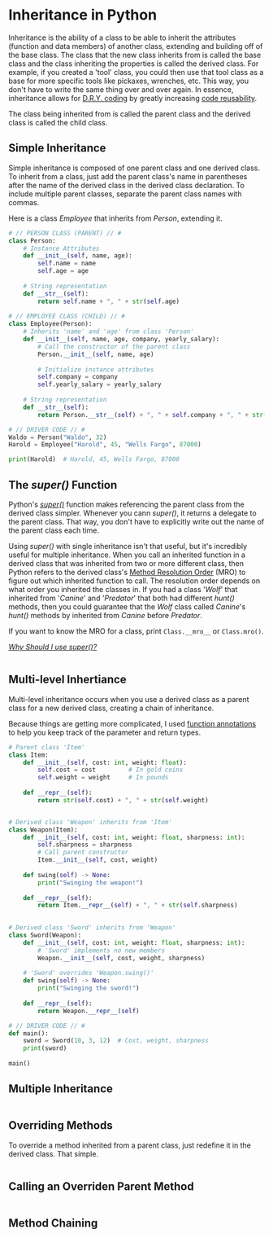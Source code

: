 # Inheritance in Python
Inheritance is the ability of a class to be able to inherit the attributes (function and data members) of another class, extending and building off of the 
base class. The class that the new class inherits from is called the base class and the class inheriting the properties is called the derived class. For example, 
if you created a 'tool' class, you could then use that tool class as a base for more specific tools like pickaxes, wrenches, etc. This way, you don't have to write 
the same thing over and over again. In essence, inheritance allows for [D.R.Y. coding](https://dzone.com/articles/is-your-code-dry-or-wet) by greatly increasing 
[code reusability](https://www.c-sharpcorner.com/UploadFile/201fc1/what-is-code-reuse-and-why-we-use-it/).

The class being inherited from is called the parent class and the derived class is called the child class.

## Simple Inheritance
Simple inheritance is composed of one parent class and one derived class. To inherit from a class, just add the parent class's name in parentheses after the 
name of the derived class in the derived class declaration. To include multiple parent classes, separate the parent class names with commas.

Here is a class _Employee_ that inherits from _Person_, extending it.
```Python
# // PERSON CLASS (PARENT) // #
class Person:
    # Instance Attributes
    def __init__(self, name, age):
        self.name = name
        self.age = age
        
    # String representation
    def __str__(self):
        return self.name + ", " + str(self.age)
        
# // EMPLOYEE CLASS (CHILD) // #
class Employee(Person):
    # Inherits 'name' and 'age' from class 'Person'
    def __init__(self, name, age, company, yearly_salary):
        # Call the constructor of the parent class
        Person.__init__(self, name, age)
    
        # Initialize instance attributes
        self.company = company
        self.yearly_salary = yearly_salary
        
    # String representation
    def __str__(self):
        return Person.__str__(self) + ", " + self.company + ", " + str(self.yearly_salary)

# // DRIVER CODE // #
Waldo = Person("Waldo", 32)
Harold = Employee("Harold", 45, "Wells Fargo", 87000)

print(Harold)  # Harold, 45, Wells Fargo, 87000
``` 

## The _super()_ Function
Python's [_super()_](https://rhettinger.wordpress.com/2011/05/26/super-considered-super/) function makes referencing the parent class from the derived class simpler.
Whenever you cann _super()_, it returns a delegate to the parent class. That way, you don't have to explicitly write out the name of the parent class each time.

Using _super()_ with single inheritance isn't that useful, but it's incredibly useful for multiple inheritance. When you call an inherited function in a derived class
that was inherited from two or more different class, then Python refers to the derived class's [Method Resolution Order](https://www.geeksforgeeks.org/method-resolution-order-in-python-inheritance/) (MRO) to figure out which inherited function to call. The resolution order depends on what order you inherited the classes in. If you had a class '_Wolf_'
that inherited from '_Canine_' and '_Predator_' that both had different _hunt()_ methods, then you could guarantee that the _Wolf_ class called _Canine_'s _hunt()_ methods
by inherited from _Canine_ before _Predator_.

If you want to know the MRO for a class, print `Class.__mro__` or `Class.mro()`.


[_Why Should I use super()?_](https://stackoverflow.com/questions/222877/what-does-super-do-in-python-difference-between-super-init-and-expl)
```Python

```

## Multi-level Inhertiance
Multi-level inheritance occurs when you use a derived class as a parent class for a new derived class, creating a chain of inheritance.

Because things are getting more complicated, I used [function annotations](https://www.python.org/dev/peps/pep-3107/) to help you keep track of the parameter and return types.
```Python
# Parent class 'Item'
class Item:
    def __init__(self, cost: int, weight: float):
        self.cost = cost         # In gold coins
        self.weight = weight     # In pounds
        
    def __repr__(self):
        return str(self.cost) + ", " + str(self.weight)


# Derived class 'Weapon' inherits from 'Item'
class Weapon(Item):
    def __init__(self, cost: int, weight: float, sharpness: int):
        self.sharpness = sharpness
        # Call parent constructor
        Item.__init__(self, cost, weight)
        
    def swing(self) -> None:
        print("Swinging the weapon!")
        
    def __repr__(self):
        return Item.__repr__(self) + ", " + str(self.sharpness)
 

# Derived class 'Sword' inherits from 'Weapon'
class Sword(Weapon):
    def __init__(self, cost: int, weight: float, sharpness: int):
        # 'Sword' implements no new members       
        Weapon.__init__(self, cost, weight, sharpness)
        
    # 'Sword' overrides 'Weapon.swing()'
    def swing(self) -> None:
        print("Swinging the sword!")
        
    def __repr__(self):
        return Weapon.__repr__(self)

# // DRIVER CODE // #
def main():
    sword = Sword(10, 3, 12)  # Cost, weight, sharpness
    print(sword)
 
main()
```


## Multiple Inheritance


```Python

```


## Overriding Methods
To override a method inherited from a parent class, just redefine it in the derived class. That simple.

```Python

```

## Calling an Overriden Parent Method


```Python

```

## Method Chaining

```Python

```

